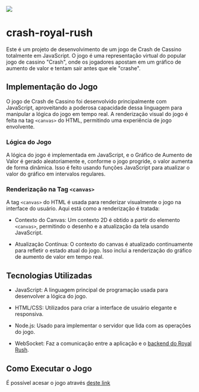 ![](crash-gambling.gif)
# crash-royal-rush
Este é um projeto de desenvolvimento de um jogo de Crash de Cassino totalmente em JavaScript. O jogo é uma representação virtual do popular jogo de cassino "Crash", onde os jogadores apostam em um gráfico de aumento de valor e tentam sair antes que ele "crashe".

## Implementação do Jogo
O jogo de Crash de Cassino foi desenvolvido principalmente com JavaScript, aproveitando a poderosa capacidade dessa linguagem para manipular a lógica do jogo em tempo real. A renderização visual do jogo é feita na tag `<canvas>` do HTML, permitindo uma experiência de jogo envolvente.

### Lógica do Jogo
A lógica do jogo é implementada em JavaScript, e o Gráfico de Aumento de Valor é gerado aleatoriamente e, conforme o jogo progride, o valor aumenta de forma dinâmica. Isso é feito usando funções JavaScript para atualizar o valor do gráfico em intervalos regulares.

### Renderização na Tag `<canvas>`
A tag `<canvas>` do HTML é usada para renderizar visualmente o jogo na interface do usuário. Aqui está como a renderização é tratada:

* Contexto do Canvas: Um contexto 2D é obtido a partir do elemento `<canvas>`, permitindo o desenho e a atualização da tela usando JavaScript.

* Atualização Contínua: O contexto do canvas é atualizado continuamente para refletir o estado atual do jogo. Isso inclui a renderização do gráfico de aumento de valor em tempo real.

## Tecnologias Utilizadas
* JavaScript: A linguagem principal de programação usada para desenvolver a lógica do jogo.

* HTML/CSS: Utilizados para criar a interface de usuário elegante e responsiva.

* Node.js: Usado para implementar o servidor que lida com as operações do jogo.

* WebSocket: Faz a comunicação entre a aplicação e o [backend do Royal Rush](https://github.com/ICEI-PUC-Minas-PPLES-TI/plf-es-2023-2-ti5-5104100-royal-rush).

## Como Executar o Jogo
É possível acesar o jogo através [deste link](https://nikolaslouret.github.io/crash-royal-rush/)
